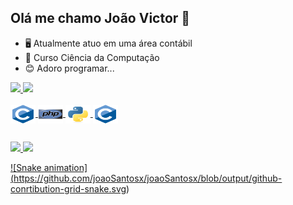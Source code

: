 ## Olá me chamo João Victor 👋

- 🖥️ Atualmente atuo em uma área contábil
- 📔 Curso Ciência da Computação
- 😊 Adoro programar...

<div>
 <a href= "https://github.com/joaoSantosx">
  <img height="180em" src="https://github-readme-stats.vercel.app/api?username=joaoSantosx&show_icons=true&theme=dracula&include_all_commits=true&count_private=true"/>
<img height= "178em" src= "https://github-readme-stats.vercel.app/api/top-langs/?username=joaoSantosx&layout=compact&langs_count=16&theme=dracula"/>
</div>
 
 <div style= "display: inline_block"><br>
  <img align= "center" alt= "Joao-HTML" height="30" width="40" src="https://raw.githubusercontent.com/devicons/devicon/2ae2a900d2f041da66e950e4d48052658d850630/icons/c/c-original.svg">
  <img align= "center" alt= "Joao-PHP" height="30" width="40" src="https://raw.githubusercontent.com/devicons/devicon/2ae2a900d2f041da66e950e4d48052658d850630/icons/php/php-original.svg">
  <img align= "center" alt= "Joao-Python" height="30" width="40" src="https://raw.githubusercontent.com/devicons/devicon/2ae2a900d2f041da66e950e4d48052658d850630/icons/python/python-original.svg">
  <img align= "center" alt= "Joao-C" height="30" width="40" src="https://raw.githubusercontent.com/devicons/devicon/2ae2a900d2f041da66e950e4d48052658d850630/icons/c/c-original.svg">
 </div>
 
 ##
 
  <div>
 <a href="https://www.instagram.com/joao_ferreirazz/" target="_blank"><img src="https://img.shields.io/badge/Instagram-E4405F?style=for-the-badge&logo=instagram&logoColor=white">
   <a href="https://www.linkedin.com/in/joão-santos-9569b9232/" target="_blank"><img src="https://img.shields.io/badge/LinkedIn-0077B5?style=for-the-badge&logo=linkedin&logoColor=white">
 </div>
  
  ![Snake animation] (https://github.com/joaoSantosx/joaoSantosx/blob/output/github-conrtibution-grid-snake.svg)
